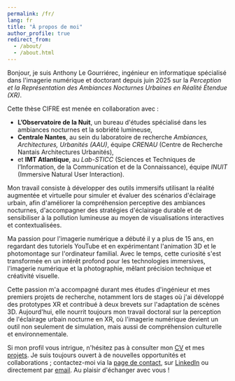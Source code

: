 ```yaml
---
permalink: /fr/
lang: fr
title: "À propos de moi"
author_profile: true
redirect_from:
  - /about/
  - /about.html
---
```


Bonjour, je suis Anthony Le Gourriérec, ingénieur en informatique spécialisé dans l'imagerie numérique et doctorant depuis juin 2025 sur la *Perception et la Représentation des Ambiances Nocturnes Urbaines en Réalité Étendue (XR)*.

Cette thèse CIFRE est menée en collaboration avec :

- **L’Observatoire de la Nuit**, un bureau d'études spécialisé dans les ambiances nocturnes et la sobriété lumineuse,
- **Centrale Nantes**, au sein du laboratoire de recherche *Ambiances, Architectures, Urbanités (AAU)*, équipe *CRENAU* (Centre de Recherche Nantais Architectures Urbanités),
- et **IMT Atlantique**, au *Lab-STICC* (Sciences et Techniques de l’Information, de la Communication et de la Connaissance), équipe *INUIT* (Immersive Natural User Interaction).

Mon travail consiste à développer des outils immersifs utilisant la réalité augmentée et virtuelle pour simuler et évaluer des scénarios d'éclairage urbain, afin d'améliorer la compréhension perceptive des ambiances nocturnes, d'accompagner des stratégies d'éclairage durable et de sensibiliser à la pollution lumineuse au moyen de visualisations interactives et contextualisées.

Ma passion pour l'imagerie numérique a débuté il y a plus de 15 ans, en regardant des tutoriels YouTube et en expérimentant l'animation 3D et le photomontage sur l'ordinateur familial. Avec le temps, cette curiosité s'est transformée en un intérêt profond pour les technologies immersives, l'imagerie numérique et la photographie, mêlant précision technique et créativité visuelle.

Cette passion m'a accompagné durant mes études d'ingénieur et mes premiers projets de recherche, notamment lors de stages où j'ai développé des prototypes XR et contribué à deux brevets sur l'adaptation de scènes 3D. Aujourd'hui, elle nourrit toujours mon travail doctoral sur la perception de l'éclairage urbain nocturne en XR, où l'imagerie numérique devient un outil non seulement de simulation, mais aussi de compréhension culturelle et environnementale.

Si mon profil vous intrigue, n'hésitez pas à consulter mon [CV](/cv/) et mes [projets](/portfolio/). Je suis toujours ouvert à de nouvelles opportunités et collaborations ; contactez-moi via la [page de contact](/contact), sur [LinkedIn](https://www.linkedin.com/in/anthonylegourrierec) ou directement par [email](mailto:anthonylegourrierec@gmail.com). Au plaisir d'échanger avec vous !
